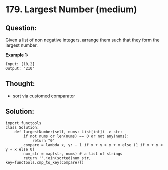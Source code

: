 # 179. Largest Number \(medium\)

## Question:

Given a list of non negative integers, arrange them such that they form the largest number.

**Example 1:**

```text
Input: [10,2]
Output: "210"
```

## Thought:

* sort via customed comparator

## Solution:

```text
import functools
class Solution:
    def largestNumber(self, nums: List[int]) -> str:
        if not nums or len(nums) == 0 or not any(nums):
            return "0"
        compare = lambda x, y: - 1 if x + y > y + x else (1 if x + y < y + x else 0)
        num_str = map(str, nums) # a list of strings
        return ''.join(sorted(num_str, key=functools.cmp_to_key(compare)))
        
```



